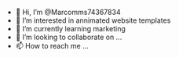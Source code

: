 - 👋 Hi, I’m @Marcomms74367834
- 👀 I’m interested in annimated website templates
- 🌱 I’m currently learning marketing
- 💞️ I’m looking to collaborate on ...
- 📫 How to reach me ...

<!---
Marcomms74367834/Marcomms74367834 is a ✨ special ✨ repository because its `README.md` (this file) appears on your GitHub profile.
You can click the Preview link to take a look at your changes.
--->
